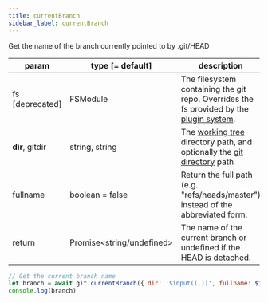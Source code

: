 ```yaml
---
title: currentBranch
sidebar_label: currentBranch
---
```


Get the name of the branch currently pointed to by .git/HEAD

| param           | type [= default]            | description                                                                                                    |
| --------------- | --------------------------- | -------------------------------------------------------------------------------------------------------------- |
| fs [deprecated] | FSModule                    | The filesystem containing the git repo. Overrides the fs provided by the [plugin system](./plugin_fs.md).      |
| **dir**, gitdir | string, string              | The [working tree](dir-vs-gitdir.md) directory path, and optionally the [git directory](dir-vs-gitdir.md) path |
| fullname        | boolean = false             | Return the full path (e.g. "refs/heads/master") instead of the abbreviated form.                               |
| return          | Promise\<string/undefined\> | The name of the current branch or undefined if the HEAD is detached.                                           |

```js live
// Get the current branch name
let branch = await git.currentBranch({ dir: '$input((.))', fullname: $input((false)) })
console.log(branch)
```

